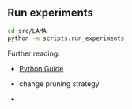 ## Run experiments
```bash
cd src/LAMA
python -m scripts.run_experiments
```

Further reading: 
- [Python Guide](https://docs.python-guide.org/dev/virtualenvs/#installing-pipenv)


- change pruning strategy
- 